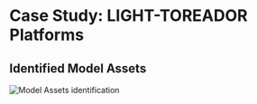 # Case Study: LIGHT-TOREADOR Platforms

## Identified Model Assets

![Model Assets identification](https://user-images.githubusercontent.com/64526089/110151572-ec90f000-7de0-11eb-84e1-bf692b3edadc.png)


